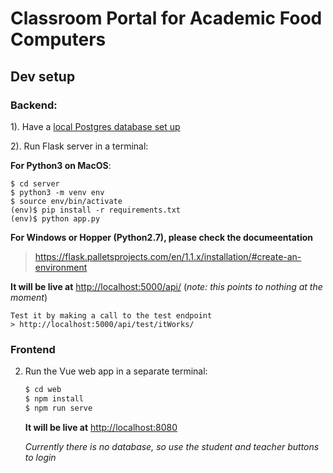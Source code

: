 # Classroom Portal for Academic Food Computers

## Dev setup

### Backend:
1). Have a [local Postgres database set up](https://github.com/EricHusa/FC-classroom-Portal/wiki/Local-db-Initialization-and-Workflow)

2). Run Flask server in a terminal:

**For Python3 on MacOS**:

    $ cd server
    $ python3 -m venv env
    $ source env/bin/activate
    (env)$ pip install -r requirements.txt
    (env)$ python app.py

**For Windows or Hopper (Python2.7), please check the documeentation**
>https://flask.palletsprojects.com/en/1.1.x/installation/#create-an-environment

   **It will be live at** [http://localhost:5000/api/](http://localhost:5000) (_note: this points to nothing at the moment_)

    Test it by making a call to the test endpoint
    > http://localhost:5000/api/test/itWorks/
                    
                  
                                                                                                                                                                                                                                                                                                                                 
### Frontend
2. Run the Vue web app in a separate terminal:

    ```sh
    $ cd web
    $ npm install
    $ npm run serve
    ```

    **It will be live at** [http://localhost:8080](http://localhost:8080)
    
    _Currently there is no database, so use the student and teacher buttons to login_
